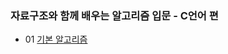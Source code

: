 ### 자료구조와 함께 배우는 알고리즘 입문 - C언어 편


* 01 [기본 알고리즘](https://github.com/waeandway/algorithms-and-data-structures/blob/master/Doit-C/Chapter/01.md)
